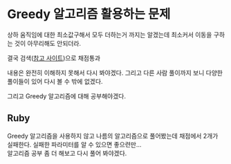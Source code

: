 # Greedy 알고리즘 활용하는 문제

상하 움직임에 대한 최소값구해서 모두 더하는거 까지는 알겠는데 최소커서 이동을 구하는 것이 아무리해도 안되더라.

결국 검색([참고 사이트](https://mishuni.tistory.com/36))으로 채점통과

내용은 완전히 이해하지 못해서 다시 봐야겠다. 그리고 다른 사람 풀이까지 보니 다양한 풀이들이 있어 다시 볼 수 밖에 없겠다.

그리고 Greedy 알고리즘에 대해 공부해야겠다.

## Ruby

Greedy 알고리즘을 사용하지 않고 나름의 알고리즘으로 풀어봤는데 채점에서 2개가 실패한다. 실패한 파라미터를 알 수 있으면 좋으련만...<br>
알고리즘 공부 좀 더 해보고 다시 풀어 봐야겠다.
